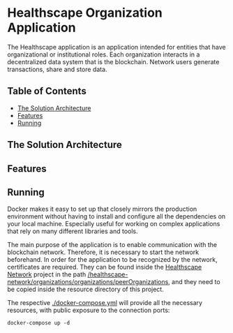 # Healthscape Organization Application

The Healthscape application is an application intended for entities that have organizational or institutional roles.
Each organization interacts in a decentralized data system that is the blockchain. Network users generate transactions,
share and store data.

## Table of Contents

- [The Solution Architecture](#the-solution-architecture)
- [Features](#features)
- [Running](#running)

## The Solution Architecture

## Features

## Running

Docker makes it easy to set up that closely mirrors the production environment without having to install and configure
all the dependencies on your local machine. Especially useful for working on complex applications that rely on many
different libraries and tools.

The main purpose of the application is to enable communication with the blockchain network. Therefore, it is necessary
to start the network beforehand. In order for the application to be recognized by the network, certificates are
required. They can be found inside the [Healthscape Network](todooo) project in the
path [/healthscape-network/organizations/organizations/peerOrganizations](todooo), and they need to be copied inside the
resource directory of this project.

The respective [./docker-compose.yml](docker-compose.yml) will provide all the necessary resources, with public exposure
to the connection ports:

```
docker-compose up -d
```
